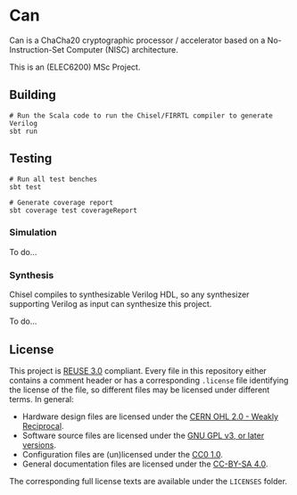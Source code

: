 <!--
SPDX-FileCopyrightText: 2021 Minyong Li <ml10g20@soton.ac.uk>
SPDX-License-Identifier: CC-BY-SA-4.0
-->

# Can

Can is a ChaCha20 cryptographic processor / accelerator based on a No-Instruction-Set Computer (NISC) architecture.

This is an (ELEC6200) MSc Project.

## Building

```shell
# Run the Scala code to run the Chisel/FIRRTL compiler to generate Verilog
sbt run
```

## Testing

```shell
# Run all test benches
sbt test

# Generate coverage report
sbt coverage test coverageReport
```

### Simulation

To do...

### Synthesis

Chisel compiles to synthesizable Verilog HDL, so any synthesizer supporting Verilog as input can synthesize this project.

To do...

## License

This project is [REUSE 3.0][reuse] compliant. Every file in this repository either contains a comment header or has a corresponding `.license` file identifying the license of the file, so different files may be licensed under different terms. In general:

- Hardware design files are licensed under the [CERN OHL 2.0 - Weakly Reciprocal][CERN-OHL-W-2.0].
- Software source files are licensed under the [GNU GPL v3, or later versions][GPL-3.0-or-later].
- Configuration files are (un)licensed under the [CC0 1.0][CC0-1.0].
- General documentation files are licensed under the [CC-BY-SA 4.0][CC-BY-SA-4.0].

The corresponding full license texts are available under the `LICENSES` folder.

[reuse]: https://reuse.software/
[CERN-OHL-W-2.0]: https://ohwr.org/project/cernohl/wikis/Documents/CERN-OHL-version-2
[GPL-3.0-or-later]: https://www.gnu.org/licenses/gpl-3.0.html
[CC0-1.0]: https://creativecommons.org/publicdomain/zero/1.0/
[Unlicense]: https://unlicense.org/
[CC-BY-SA-4.0]: https://creativecommons.org/licenses/by-sa/4.0/
